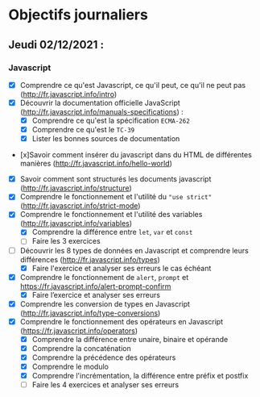 # Objectifs journaliers

## Jeudi 02/12/2021 :


### Javascript

* [x] Comprendre ce qu'est Javascript, ce qu'il peut, ce qu'il ne peut pas (http://fr.javascript.info/intro)
* [x] Découvrir la documentation officielle JavaScript (http://fr.javascript.info/manuals-specifications) : 
    * [x] Comprendre ce qu'est la spécification `ECMA-262`
    * [x] Comprendre ce qu'est le `TC-39`
    * [x] Lister les bonnes sources de documentation
* [x]Savoir comment insérer du javascript dans du HTML de différentes manières (http://fr.javascript.info/hello-world)
* [x] Savoir comment sont structurés les documents javascript (http://fr.javascript.info/structure)
* [x] Comprendre le fonctionnement et l'utilité du `"use strict"` (http://fr.javascript.info/strict-mode)
* [x] Comprendre le fonctionnement et l'utilité des variables (http://fr.javascript.info/variables)
    * [x] Comprendre la différence entre `let`, `var` et `const`
    * [ ] Faire les 3 exercices
* [ ] Découvrir les 8 types de données en Javascript et comprendre leurs différences (http://fr.javascript.info/types)
    * [x] Faire l'exercice et analyser ses erreurs le cas échéant

* [x] Comprendre le fonctionnement de `alert`, `prompt` et https://fr.javascript.info/alert-prompt-confirm
  * [x] Faire l’exercice et analyser ses erreurs
* [x] Comprendre les conversion de types en Javascript (http://fr.javascript.info/type-conversions)
* [x] Comprendre le fonctionnement des opérateurs en Javascript (https://fr.javascript.info/operators)
  * [x] Comprendre la différence entre unaire, binaire et opérande
  * [x] Comprendre la concaténation
  * [x] Comprendre la précédence des opérateurs
  * [x] Comprendre le modulo
  * [X] Comprendre l'incrémentation, la différence entre préfix et postfix
  * [ ] Faire les 4 exercices et analyser ses erreurs
